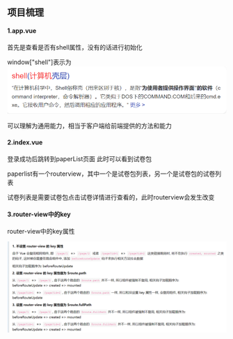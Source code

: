 ## 项目梳理

#### 1.app.vue

首先是查看是否有shell属性，没有的话进行初始化

window["shell"]表示为![image-20221011161314664](../img/image-20221011161314664.png)

可以理解为通用能力，相当于客户端给前端提供的方法和能力

#### 2.index.vue

登录成功后跳转到paperList页面 此时可以看到试卷包

paperlist有一个routerview，其中一个是试卷包列表，另一个是试卷包的试卷列表

试卷列表是需要试卷包点击试卷详情进行查看的，此时routerview会发生改变

#### 3.router-view中的key

router-view中的key属性

![image-20221013145820879](../img/image-20221013145820879.png)

